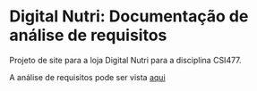 # Digital Nutri: Documentação de análise de requisitos 
Projeto de site para a loja Digital Nutri para a disciplina CSI477.

A análise de requisitos pode ser vista [aqui](Analise-de-Requisitos.md)

